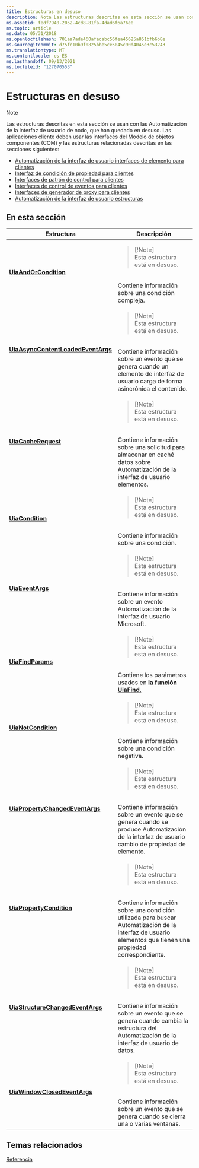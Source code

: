 ```yaml
---
title: Estructuras en desuso
description: Nota Las estructuras descritas en esta sección se usan con las Automatización de la interfaz de usuario de nodo, que han quedado en desuso.
ms.assetid: fedf7940-2052-4cd8-81fa-4dad6f6a76e0
ms.topic: article
ms.date: 05/31/2018
ms.openlocfilehash: 701aa7ade460afacabc56fea45625a851bfb6b8e
ms.sourcegitcommit: d75fc10b9f0825bbe5ce5045c90d4045e3c53243
ms.translationtype: MT
ms.contentlocale: es-ES
ms.lasthandoff: 09/13/2021
ms.locfileid: "127070553"
---
```

# <a name="deprecated-structures"></a>Estructuras en desuso

> [!Note]  
> Las estructuras descritas en esta sección se usan con las Automatización de la interfaz de usuario de nodo, que han quedado en desuso. Las aplicaciones cliente deben usar las interfaces del Modelo de objetos componentes (COM) y las estructuras relacionadas descritas en las secciones siguientes:
>
> -   [Automatización de la interfaz de usuario interfaces de elemento para clientes](uiauto-entry-uiautoclientinterfaces.md)
> -   [Interfaz de condición de propiedad para clientes](uiauto-client-propconditioninterfaces.md)
> -   [Interfaces de patrón de control para clientes](uiauto-client-controlpatterninterfaces.md)
> -   [Interfaces de control de eventos para clientes](uiauto-client-eventhandlinginterfaces.md)
> -   [Interfaces de generador de proxy para clientes](uiauto-client-proxyfactoryinterfaces.md)
> -   [Automatización de la interfaz de usuario estructuras](uiauto-entry-structures.md)

 

## <a name="in-this-section"></a>En esta sección




| Estructura | Descripción | 
|-----------|-------------|
| <a href="/windows/desktop/api/UIAutomationCoreApi/ns-uiautomationcoreapi-uiaandorcondition"><strong>UiaAndOrCondition</strong></a><br /> | <blockquote>[!Note]<br />Esta estructura está en desuso.</blockquote><br /> Contiene información sobre una condición compleja.<br /> | 
| <a href="/windows/desktop/api/UIAutomationCoreApi/ns-uiautomationcoreapi-uiaasynccontentloadedeventargs"><strong>UiaAsyncContentLoadedEventArgs</strong></a><br /> | <blockquote>[!Note]<br />Esta estructura está en desuso.</blockquote><br /> Contiene información sobre un evento que se genera cuando un elemento de interfaz de usuario carga de forma asincrónica el contenido.<br /> | 
| <a href="/windows/desktop/api/UIAutomationCoreApi/ns-uiautomationcoreapi-uiacacherequest"><strong>UiaCacheRequest</strong></a><br /> | <blockquote>[!Note]<br />Esta estructura está en desuso.</blockquote><br /> Contiene información sobre una solicitud para almacenar en caché datos sobre Automatización de la interfaz de usuario elementos.<br /> | 
| <a href="/windows/desktop/api/UIAutomationCoreApi/ns-uiautomationcoreapi-uiacondition"><strong>UiaCondition</strong></a><br /> | <blockquote>[!Note]<br />Esta estructura está en desuso.</blockquote><br /> Contiene información sobre una condición.<br /> | 
| <a href="/windows/desktop/api/UIAutomationCoreApi/ns-uiautomationcoreapi-uiaeventargs"><strong>UiaEventArgs</strong></a><br /> | <blockquote>[!Note]<br />Esta estructura está en desuso.</blockquote><br /> Contiene información sobre un evento Automatización de la interfaz de usuario Microsoft.<br /> | 
| <a href="/windows/desktop/api/UIAutomationCoreApi/ns-uiautomationcoreapi-uiafindparams"><strong>UiaFindParams</strong></a><br /> | <blockquote>[!Note]<br />Esta estructura está en desuso.</blockquote><br /> Contiene los parámetros usados en <a href="/windows/desktop/api/UIAutomationCoreApi/nf-uiautomationcoreapi-uiafind"><strong>la función UiaFind.</strong></a><br /> | 
| <a href="/windows/desktop/api/UIAutomationCoreApi/ns-uiautomationcoreapi-uianotcondition"><strong>UiaNotCondition</strong></a><br /> | <blockquote>[!Note]<br />Esta estructura está en desuso.</blockquote><br /> Contiene información sobre una condición negativa.<br /> | 
| <a href="/windows/desktop/api/UIAutomationCoreApi/ns-uiautomationcoreapi-uiapropertychangedeventargs"><strong>UiaPropertyChangedEventArgs</strong></a><br /> | <blockquote>[!Note]<br />Esta estructura está en desuso.</blockquote><br /> Contiene información sobre un evento que se genera cuando se produce Automatización de la interfaz de usuario cambio de propiedad de elemento.<br /> | 
| <a href="/windows/desktop/api/UIAutomationCoreApi/ns-uiautomationcoreapi-uiapropertycondition"><strong>UiaPropertyCondition</strong></a><br /> | <blockquote>[!Note]<br />Esta estructura está en desuso.</blockquote><br /> Contiene información sobre una condición utilizada para buscar Automatización de la interfaz de usuario elementos que tienen una propiedad correspondiente.<br /> | 
| <a href="/windows/desktop/api/UIAutomationCoreApi/ns-uiautomationcoreapi-uiastructurechangedeventargs"><strong>UiaStructureChangedEventArgs</strong></a><br /> | <blockquote>[!Note]<br />Esta estructura está en desuso.</blockquote><br /> Contiene información sobre un evento que se genera cuando cambia la estructura del Automatización de la interfaz de usuario de datos.<br /> | 
| <a href="/windows/desktop/api/UIAutomationCoreApi/ns-uiautomationcoreapi-uiawindowclosedeventargs"><strong>UiaWindowClosedEventArgs</strong></a><br /> | <blockquote>[!Note]<br />Esta estructura está en desuso.</blockquote><br /> Contiene información sobre un evento que se genera cuando se cierra una o varias ventanas.<br /> | 




 

## <a name="related-topics"></a>Temas relacionados

<dl> <dt>

[Referencia](entry-uiautocore-ref.md)
</dt> </dl>

 

 






